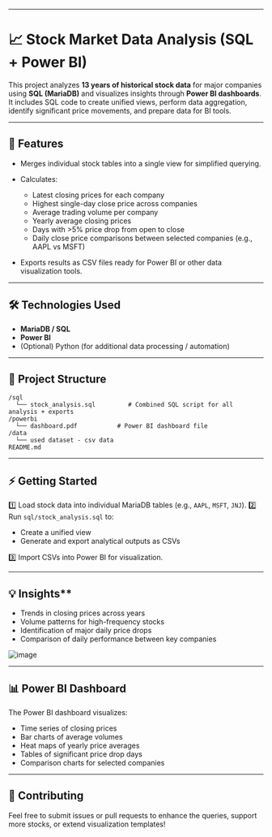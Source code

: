 

---

# 📈 Stock Market Data Analysis (SQL + Power BI)

This project analyzes **13 years of historical stock data** for major companies using **SQL (MariaDB)** and visualizes insights through **Power BI dashboards**.
It includes SQL code to create unified views, perform data aggregation, identify significant price movements, and prepare data for BI tools.

---

## 🚀 **Features**

* Merges individual stock tables into a single view for simplified querying.
* Calculates:

  * Latest closing prices for each company
  * Highest single-day close price across companies
  * Average trading volume per company
  * Yearly average closing prices
  * Days with >5% price drop from open to close
  * Daily close price comparisons between selected companies (e.g., AAPL vs MSFT)
* Exports results as CSV files ready for Power BI or other data visualization tools.

---

## 🛠 **Technologies Used**

* **MariaDB / SQL**
* **Power BI**
* (Optional) Python (for additional data processing / automation)

---

## 📂 **Project Structure**

```
/sql
  └── stock_analysis.sql         # Combined SQL script for all analysis + exports
/powerbi
  └── dashboard.pdf           # Power BI dashboard file 
/data
  └── used dataset - csv data
README.md
```

---

## ⚡ **Getting Started**

1️⃣ Load stock data into individual MariaDB tables (e.g., `AAPL`, `MSFT`, `JNJ`).
2️⃣ Run `sql/stock_analysis.sql` to:

* Create a unified view
* Generate and export analytical outputs as CSVs

3️⃣ Import CSVs into Power BI for visualization.

---

## 💡 Insights**

* Trends in closing prices across years
* Volume patterns for high-frequency stocks
* Identification of major daily price drops
* Comparison of daily performance between key companies


![image](https://github.com/user-attachments/assets/272776af-b404-4330-89c5-947cb3733275)


---

## 📊 **Power BI Dashboard**

The Power BI dashboard visualizes:

* Time series of closing prices
* Bar charts of average volumes
* Heat maps of yearly price averages
* Tables of significant price drop days
* Comparison charts for selected companies

---

## 🙌 **Contributing**

Feel free to submit issues or pull requests to enhance the queries, support more stocks, or extend visualization templates!


